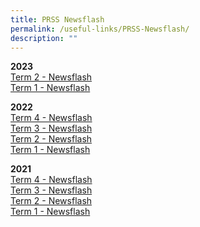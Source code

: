 ```yaml
---
title: PRSS Newsflash
permalink: /useful-links/PRSS-Newsflash/
description: ""
---
```

**2023**  
[Term 2 - Newsflash](/files/Useful%20Links/Newsflash/newsflash%20term%202%202023_final.pdf)<br>
[Term 1 - Newsflash](/files/Useful%20Links/Newsflash/newsflash%20term%202%202023_final.pdf)

**2022**  
[Term 4 - Newsflash](/files/Newsflash%20Term%204%202022.pdf)<br>
[Term 3 - Newsflash](/files/Newsflash%20Term%203%202022.pdf)<br>
[Term 2 - Newsflash](/files/Newsflash%20Term%202%202022_Final.pdf)<br>
[Term 1 - Newsflash](/files/Newsflash%20Term%201%202022.pdf)
  
**2021**  
[Term 4 - Newsflash](/files/Newsflash%20Term%204%202021_Final.pdf)<br>
[Term 3 - Newsflash](/files/Newsflash%20Term%203%202021_Final.pdf)<br>
[Term 2 - Newsflash](/files/Newsflash%20Term%202%202021.pdf)<br>
[Term 1 - Newsflash](/files/Newsflash%20Term%201%202021_Final.pdf)